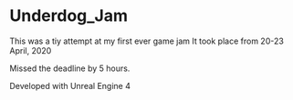 # Underdog_Jam

This was a tiy attempt at my first ever game jam
It took place from 20-23 April, 2020

Missed the deadline by 5 hours.

Developed with Unreal Engine 4
